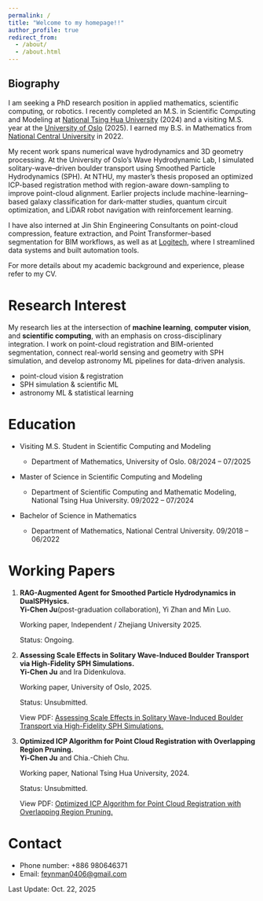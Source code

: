 ```yaml
---
permalink: /
title: "Welcome to my homepage!!"
author_profile: true
redirect_from: 
  - /about/
  - /about.html
---
```

## Biography

I am seeking a PhD research position in applied mathematics, scientific computing, or robotics. I recently completed an M.S. in Scientific Computing and Modeling at  [National Tsing Hua University](https://www.nthu.edu.tw/)
 (2024) and a visiting M.S. year at the [University of Oslo](https://www.uio.no/)
 (2025). I earned my B.S. in Mathematics from [National Central University](https://www.ncu.edu.tw/tw/index.php)
 in 2022.

My recent work spans numerical wave hydrodynamics and 3D geometry processing. At the University of Oslo’s Wave Hydrodynamic Lab, I simulated solitary-wave–driven boulder transport using Smoothed Particle Hydrodynamics (SPH). At NTHU, my master’s thesis proposed an optimized ICP-based registration method with region-aware down-sampling to improve point-cloud alignment. Earlier projects include machine-learning–based galaxy classification for dark-matter studies, quantum circuit optimization, and LiDAR robot navigation with reinforcement learning.

I have also interned at Jin Shin Engineering Consultants on point-cloud compression, feature extraction, and Point Transformer–based segmentation for BIM workflows, as well as at [Logitech](https://www.logitech.com/en-us/software/options.html), where I streamlined data systems and built automation tools.

For more details about my academic background and experience, please refer to my CV.


# Research Interest
My research lies at the intersection of **machine learning**, **computer vision**, and **scientific computing**, with an emphasis on cross-disciplinary integration. I work on point-cloud registration and BIM-oriented segmentation, connect real-world sensing and geometry with SPH simulation, and develop astronomy ML pipelines for data-driven analysis.
- point-cloud vision & registration
- SPH simulation & scientific ML
- astronomy ML & statistical learning

# Education
- Visiting M.S. Student in Scientific Computing and Modeling
  - Department of Mathematics, University of Oslo. 08/2024 – 07/2025

- Master of Science in Scientific Computing and Modeling
  - Department of Scientific Computing and Mathematic Modeling, National Tsing Hua University. 09/2022 – 07/2024

- Bachelor of Science in Mathematics
  - Department of Mathematics, National Central University. 09/2018 – 06/2022 




# Working Papers


1. **RAG-Augmented Agent for Smoothed Particle Hydrodynamics in DualSPHysics.**  
   **Yi-Chen Ju**(post-graduation collaboration), Yi Zhan and Min Luo.

   Working paper, Independent / Zhejiang University 2025.

   Status: Ongoing.
    
2. **Assessing Scale Effects in Solitary Wave-Induced Boulder Transport via High-Fidelity SPH Simulations.**  
   **Yi-Chen Ju** and Ira Didenkulova.  

   Working paper, University of Oslo, 2025.

   Status: Unsubmitted.

   View PDF:   <a href="/files/solitarywave.pdf">Assessing Scale Effects in Solitary Wave-Induced Boulder Transport via High-Fidelity SPH Simulations.</a>
   
4. **Optimized ICP Algorithm for Point Cloud Registration with Overlapping Region Pruning.**  
   **Yi-Chen Ju** and Chia.-Chieh Chu.

   Working paper, National Tsing Hua University, 2024.

   Status: Unsubmitted.
   
   View PDF:   <a href="/files/Yichen JU_NTHU_Working_paper.pdf
">Optimized ICP Algorithm for Point Cloud Registration with Overlapping Region Pruning.
</a>

   

# Contact
- Phone number: +886 980646371
- Email: feynman0406@gmail.com

Last Update: Oct. 22, 2025
